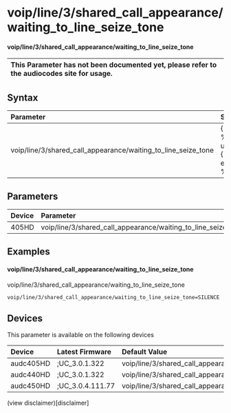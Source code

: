 ﻿---
description: voip/line/3/shared_call_appearance/waiting_to_line_seize_tone
search: false
---

# voip/line/3/shared_call_appearance/waiting_to_line_seize_tone

#### voip/line/3/shared_call_appearance/waiting_to_line_seize_tone


| This Parameter has not been documented yet, please refer to the audiocodes site for usage.  |
| :--- |

## Syntax
| Parameter | Syntax |
| :--- | :--- |
|voip/line/3/shared_call_appearance/waiting_to_line_seize_tone | {% raw %} undefined {% endraw %} |

## Parameters
|Device|Parameter|value|Description|
|:---|:---|:---|:---|
| 405HD | voip/line/3/shared_call_appearance/waiting_to_line_seize_tone |  |  |

## Examples
#### voip/line/3/shared_call_appearance/waiting_to_line_seize_tone

voip/line/3/shared_call_appearance/waiting_to_line_seize_tone

```
voip/line/3/shared_call_appearance/waiting_to_line_seize_tone=SILENCE
```

## Devices
This parameter is available on the following devices

| Device | Latest Firmware | Default Value |
|:---|:---|:---|
| audc405HD | ;UC_3.0.1.322 | voip/line/3/shared_call_appearance/waiting_to_line_seize_tone=SILENCE 
| audc440HD | ;UC_3.0.1.322 | voip/line/3/shared_call_appearance/waiting_to_line_seize_tone=SILENCE 
| audc450HD | ;UC_3.0.4.111.77 | voip/line/3/shared_call_appearance/waiting_to_line_seize_tone=SILENCE 

(view disclaimer)[disclaimer]

